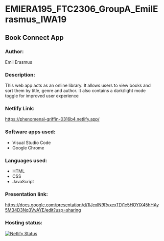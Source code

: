 # EMIERA195_FTC2306_GroupA_EmilErasmus_IWA19
## Book Connect App

### Author:
Emil Erasmus

### Description:
This web app acts as an online library. It allows users to view books and sort them by title, genre and author. It also contains a dark/light mode toggle for improved user experience

### Netlify Link:
https://phenomenal-griffin-0316b4.netlify.app/

### Software apps used: 
- Visual Studio Code 
- Google Chrome

### Languages used:
- HTML
- CSS
- JavaScript

### Presentation link:
https://docs.google.com/presentation/d/1lJcxlN9RvxexTDi1c5HOYlX45hHAy5M34D3Nq3VvAYE/edit?usp=sharing

### Hosting status: 
[![Netlify Status](https://api.netlify.com/api/v1/badges/9b3a2c88-4a3a-4dc0-b148-9b05ee832cb4/deploy-status)](https://app.netlify.com/sites/phenomenal-griffin-0316b4/deploys)
